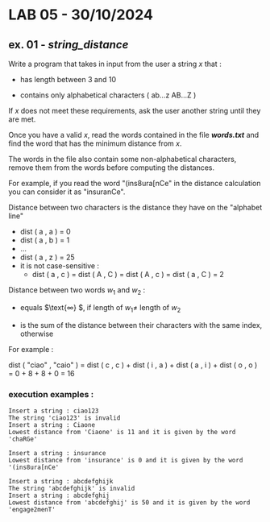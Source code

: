 # LAB 05 - 30/10/2024

## ex. 01 - ***string_distance*** 

Write a program that takes in input from the user a string $x$ that :

- has length between 3 and 10

- contains only alphabetical characters ( ab...z AB...Z )

If $x$ does not meet these requirements, ask the user another string until they are met.

Once you have a valid $x$, read the words contained in the file ***words.txt*** and find the word that has the minimum distance from $x$.

The words in the file also contain some non-alphabetical characters, remove them from the words before computing the distances.

For example, if you read the word "(ins8ura[nCe" in the distance calculation you can consider it as "insuranCe".

Distance between two characters is the distance they have on the "alphabet line"

- dist ( a , a ) = 0
- dist ( a , b ) = 1
- ...
- dist ( a , z ) = 25
- it is not case-sensitive : 
    - dist ( a , c ) = dist ( A , C ) = dist ( A , c ) = dist ( a , C ) = 2

Distance between two words $w_1$ and $w_2$ :

- equals $\text{∞} $, if length of $w_1 \neq$ length of $w_2$

- is the sum of the distance between their characters with the same index, otherwise

For example :

dist ( "ciao" , "caio" ) = dist ( c , c ) + dist ( i , a ) + dist ( a , i ) + dist ( o , o ) = 0 + 8 + 8 + 0 = 16 


### execution examples :

```
Insert a string : ciao123
The string 'ciao123' is invalid
Insert a string : Ciaone 
Lowest distance from 'Ciaone' is 11 and it is given by the word 'chaRGe'
```

```
Insert a string : insurance
Lowest distance from 'insurance' is 0 and it is given by the word '(ins8ura[nCe'
```

```
Insert a string : abcdefghijk
The string 'abcdefghijk' is invalid
Insert a string : abcdefghij 
Lowest distance from 'abcdefghij' is 50 and it is given by the word 'engage2menT'
```